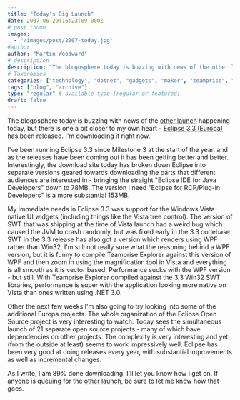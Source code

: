 ```yaml
---
title: "Today's Big Launch"
date: 2007-06-29T16:23:09.000Z
# post thumb
images:
  - "/images/post/2007-today.jpg"
#author
author: "Martin Woodward"
# description
description: "The blogosphere today is buzzing with news of the other launch happening today, but there is one a bit closer to my own heart - Eclipse 3."
# Taxonomies
categories: ["technology", "dotnet", "gadgets", "maker", "teamprise", "web", "programming"]
tags: ["blog", "archive"]
type: "regular" # available type (regular or featured)
draft: false
---
```

The blogosphere today is buzzing with news of the [other launch](http://www.apple.com/iphone/) happening today, but there is one a bit closer to my own heart - [Eclipse 3.3 (Europa)](http://www.eclipse.org) has been released.  I'm downloading it right now. 

I've been running Eclipse 3.3 since Milestone 3 at the start of the year, and as the releases have been coming out it has been getting better and better.  Interestingly, the download site today has broken down Eclipse into separate versions geared towards downloading the parts that different audiences are interested in - bringing the straight "Eclipse IDE for Java Developers" down to 78MB.  The version I need "Eclipse for RCP/Plug-in Developers" is a more substantial 153MB. 

My immediate needs in Eclipse 3.3 was support for the Windows Vista native UI widgets (including things like the Vista tree control).  The version of SWT that was shipping at the time of Vista launch had a weird bug which caused the JVM to crash randomly, but was fixed early in the 3.3 codebase.  SWT in the 3.3 release has also got a version which renders using WPF rather than Win32.  I'm still not really sure what the reasoning behind a WPF version, but it is funny to compile Teamprise Explorer against this version of WPF and then zoom in using the magnification tool in Vista and everything is all smooth as it is vector based.  Performance sucks with the WPF version - but still.  With Teamprise Explorer compiled against the 3.3 Win32 SWT libraries, performance is super with the application looking more native on Vista than ones written using .NET 3.0. 

Other the next few weeks I'm also going to try looking into some of the additional Europa projects.  The whole organization of the Eclipse Open Source project is very interesting to watch.  Today sees the simultaneous launch of 21 separate open source projects - many of which have dependencies on other projects.  The complexity is very interesting and yet (from the outside at least) seems to work impressively well.  Eclipse has been very good at doing releases every year, with substantial improvements as well as incremental changes. 

As I write, I am 89% done downloading.  I'll let you know how I get on.  If anyone is queuing for the [other launch](http://www.apple.com/iphone/), be sure to let me know how that goes.